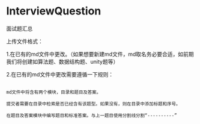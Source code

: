 # InterviewQuestion
面试题汇总

上传文件格式：
1.在已有的md文件中更改。（如果想要新建md文件，md取名务必要合适，如前期我们将创建如算法题、数据结构题、unity题等）
2.在已有的md文件中更改需要遵循一下规则：
```
md文件中将含有两个模块，目录和题目及答案。
提交者需要在目录中检索是否已经含有该题型。如果没有，则在目录中添加标题和序号。
在题目及答案模块中编写题目和标准答案。与上一题目使用分割线分割“----------”
```
